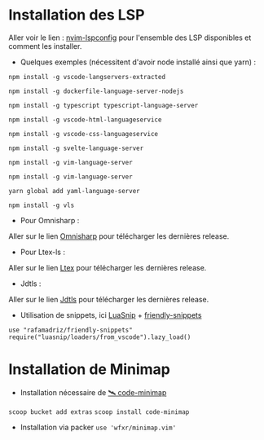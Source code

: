 # Installation des LSP

Aller voir le lien : [nvim-lspconfig](https://github.com/neovim/nvim-lspconfig) pour l'ensemble des LSP disponibles et comment les installer.

* Quelques exemples (nécessitent d'avoir node installé ainsi que yarn) :

``npm install -g vscode-langservers-extracted``

``npm install -g dockerfile-language-server-nodejs``

``npm install -g typescript typescript-language-server``

``npm install -g vscode-html-languageservice``

``npm install -g vscode-css-languageservice``

``npm install -g svelte-language-server``

``npm install -g vim-language-server``

``npm install -g vim-language-server``

``yarn global add yaml-language-server``

``npm install -g vls``

* Pour Omnisharp :

Aller sur le lien [Omnisharp](https://github.com/OmniSharp/omnisharp-roslyn/releases) pour télécharger les dernières release.

* Pour Ltex-ls :

Aller sur le lien [Ltex](https://github.com/valentjn/ltex-ls/releases) pour télécharger les dernières release.

* Jdtls :

Aller sur le lien [Jdtls](https://projects.eclipse.org/projects/eclipse.jdt.ls) pour télécharger les dernières release.

* Utilisation de snippets, ici [LuaSnip](https://github.com/L3MON4D3/LuaSnip) + [friendly-snippets](https://github.com/rafamadriz/friendly-snippets)

``use "rafamadriz/friendly-snippets"``
``require("luasnip/loaders/from_vscode").lazy_load()``


# Installation de Minimap

* Installation nécessaire de [🛰 code-minimap](https://github.com/wfxr/code-minimap)

``scoop bucket add extras``
``scoop install code-minimap``

* Installation via packer
``use 'wfxr/minimap.vim'``


